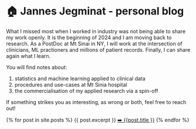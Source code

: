 # 🏠 Jannes Jegminat - personal blog

What I missed most when I worked in industry was not being able to share my work openly. It is the beginning of 2024 and I am moving back to research. As a PostDoc at Mt Sinai in NY, I will work at the intersection of clinicians, ML practioners and millions of patient records. Finally, I can share again what I learn. 

You will find notes about:
  1. statistics and machine learning applied to clinical data
  2. procedures and use-cases at Mt Sinia hospital
  3. the commercialisation of my applied research via a spin-off

If something strikes you as interesting, as wrong or both, feel free to reach out!

{% for post in site.posts %}
{{ post.excerpt }}
<a href=".{{ post.url }}">➡️ {{post.title }}</a>
{% endfor %}
